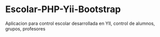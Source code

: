 Escolar-PHP-Yii-Bootstrap
=========================

Aplicacion para control escolar desarrollada en YII, control de alumnos, grupos, profesores

